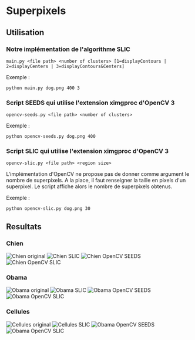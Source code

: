 # Superpixels

## Utilisation

### Notre implémentation de l'algorithme SLIC

`main.py <file path> <number of clusters> [1=displayContours | 2=displayCenters | 3=displayContours&Centers]`

Exemple :

`python main.py dog.png 400 3`

### Script SEEDS qui utilise l'extension ximgproc d'OpenCV 3

`opencv-seeds.py <file path> <number of clusters>`

Exemple :

`python opencv-seeds.py dog.png 400`

### Script SLIC qui utilise l'extension ximgproc d'OpenCV 3

`opencv-slic.py <file path> <region size>`

L'implémentation d'OpenCV ne propose pas de donner comme argument le nombre de superpixels.
A la place, il faut renseigner la taille en pixels d'un superpixel.
Le script affiche alors le nombre de superpixels obtenus.

Exemple :

`python opencv-slic.py dog.png 30`


## Resultats

### Chien

![Chien original](/dog.png?raw=true "Chien original")
![Chien SLIC](/dog-slic-400-1.png?raw=true "Chien SLIC")
![Chien OpenCV SEEDS](/dog-seeds-400.png?raw=true "Chien OpenCV SEEDS")
![Chien OpenCV SLIC](/dog-slic-15.png?raw=true "Chien OpenCV SLIC")

### Obama

![Obama original](/obama.jpg?raw=true "Obama original")
![Obama SLIC](/obama-slic-400-1.jpg?raw=true "Obama SLIC")
![Obama OpenCV SEEDS](/obama-seeds-400.jpg?raw=true "Obama OpenCV SEEDS")
![Obama OpenCV SLIC](/obama-slic-30.jpg?raw=true "Obama OpenCV SLIC")

### Cellules

![Cellules original](/cells.jpg?raw=true "Cellules original")
![Cellules SLIC](/cells-slic-400-1.jpg?raw=true "Cellules SLIC")
![Obama OpenCV SEEDS](/cells-seeds-400.jpg?raw=true "Cellules OpenCV SEEDS")
![Obama OpenCV SLIC](/cells-slic-40.jpg?raw=true "Cellules OpenCV SLIC")
